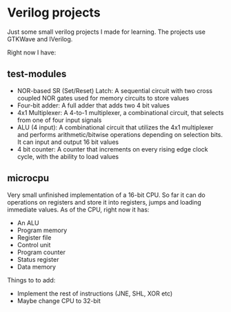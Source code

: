 # Verilog projects

Just some small verilog projects I made for learning. The projects use GTKWave and IVerilog.

Right now I have:
## test-modules
- NOR-based SR (Set/Reset) Latch: A sequential circuit with two cross coupled NOR gates used for memory circuits to store values
- Four-bit adder: A full adder that adds two 4 bit values
- 4x1 Multiplexer: A 4-to-1 multiplexer, a combinational circuit, that selects from one of four input signals
- ALU (4 input): A combinational circuit that utilizes the 4x1 multiplexer and performs arithmetic/bitwise operations depending on selection bits. It can input and output 16 bit values
- 4 bit counter: A counter that increments on every rising edge clock cycle, with the ability to load values

## microcpu
Very small unfinished implementation of a 16-bit CPU. So far it can do operations on registers and store it into registers, jumps and loading immediate values. As of the CPU, right now it has:

- An ALU 
- Program memory 
- Register file 
- Control unit 
- Program counter
- Status register
- Data memory

Things to to add:

- Implement the rest of instructions (JNE, SHL, XOR etc)
- Maybe change CPU to 32-bit
